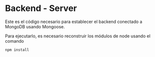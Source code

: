# Backend - Server

Este es el código necesario para establecer el backend conectado a MongoDB usando Mongoose.

Para ejecutarlo, es necesario reconstruir los módulos de node usando el comando

```
npm install
```
